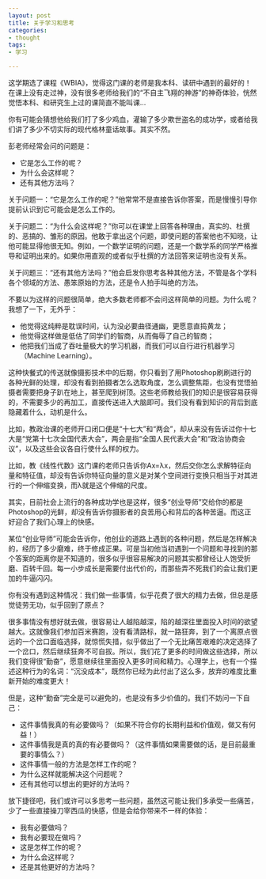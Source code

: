 ```yaml
---
layout: post
title: 关于学习和思考
categories:
- thought
tags:
- 学习

---
```


这学期选了课程《WBIA》，觉得这门课的老师是我本科、读研中遇到的最好的！在课上没有走过神，没有很多老师给我们的“不自主飞翔的神游”的神奇体验，恍然觉悟本科、和研究生上过的课简直不能叫课...

你有可能会猜想他给我们打了多少鸡血，灌输了多少欺世盗名的成功学，或者给我们讲了多少不切实际的现代格林童话故事。其实不然。

彭老师经常会问的问题是：

- 它是怎么工作的呢？
- 为什么会这样呢？
- 还有其他方法吗？

关于问题一：“它是怎么工作的呢？”他常常不是直接告诉你答案，而是慢慢引导你提前认识到它可能会是怎么工作的。

关于问题二：“为什么会这样呢？”你可以在课堂上回答各种理由，真实的、杜撰的、恶搞的、雏形的原因。他敢于拿出这个问题，即使问题的答案他也不知晓，让他可能显得他很无知。例如，一个数学证明的问题，还是一个数学系的同学严格推导和证明出来的。如果你用直观的或者似乎杜撰的方法回答来证明也没有关系。

关于问题三：“还有其他方法吗？”他会启发你思考各种其他方法，不管是各个学科各个领域的方法、愚笨原始的方法，还是令人拍手叫绝的方法。

不要以为这样的问题很简单，绝大多数老师都不会问这样简单的问题。为什么呢？我想了一下，无外乎：

- 他觉得这纯粹是耽误时间，认为没必要曲径通幽，更愿意直捣黄龙；
- 他觉得这样做是低估了同学们的智商，从而侮辱了自己的智商；
- 他把我们当成了吞吐量极大的学习机器，而我们可以自行进行机器学习（Machine Learning）。

这种快餐式的传送就像摄影技术中的后期，你只看到了用Photoshop刷刷进行的各种光鲜的处理，却没有看到拍摄者怎么选取角度，怎么调整焦距，也没有觉悟拍摄者需要把身子趴在地上，甚至爬到树顶。这些老师教给我们的知识是很容易获得的，不需要多少的再加工，直接传送进入大脑即可。我们没有看到知识的背后到底隐藏着什么，动机是什么。

比如，教政治课的老师开口闭口便是“十七大”和“两会”，却从来没有告诉过你十七大是“党第十七次全国代表大会”，两会是指“全国人民代表大会”和“政治协商会议”，以及这些会议各自行使什么样的权力。

比如，教《线性代数》这门课的老师只告诉你Ax=λx，然后交你怎么求解特征向量和特征值，却没有告诉你特征向量的意义是对某个空间进行变换只相当于对其进行的一个伸缩变换，而λ就是这个伸缩的尺度。

其实，目前社会上流行的各种成功学也是这样，很多“创业导师”交给你的都是Photoshop的光鲜，却没有告诉你摄影者的良苦用心和背后的各种苦逼。而这正好迎合了我们心理上的快感。

某位“创业导师”可能会告诉你，他创业的道路上遇到的各种问题，然后是怎样解决的，经历了多少磨难，终于修成正果。可是当初他当初遇到一个问题和寻找到的那个答案的距离你是不知道的，很多似乎很容易解决的问题其实都曾经让人饱受折磨、百转千回。每一小步成长是需要付出代价的，而那些弄不死我们的会让我们更加的牛逼闪闪。

你有没有遇到这种情况：我们做一些事情，似乎花费了很大的精力去做，但总是感觉徒劳无功，似乎回到了原点？

很多事情没有想好就去做，很容易让人越陷越深，陷的越深往里面投入时间的欲望越大。这就像我们参加百米赛跑，没有看清路标，就一路狂奔，到了一个离原点很远的一个岔口面临选择，就惊慌失措，似乎做出了一个无比痛苦艰难的决定选择了一个岔口，然后继续狂奔不可自拔。所以，我们花了更多的时间做这些选择，所以我们变得很“勤奋”，愿意继续往里面投入更多时间和精力。心理学上，也有一个描述这种行为的名词：“沉没成本”，既然你已经为此付出了这么多，放弃的难度比重新开始的难度更大！

但是，这种“勤奋”完全是可以避免的，也是没有多少价值的。我们不妨问一下自己：

- 这件事情我真的有必要做吗？（如果不符合你的长期利益和价值观，做又有何益！）
- 这件事情我是真的真的有必要做吗？（这件事情如果需要做的话，是目前最重要的事情么？）
- 这件事情一般的方法是怎样工作的呢？
- 为什么这样就能解决这个问题呢？
- 还有其他可以想出的更好的方法吗？

放下捷径吧，我们或许可以多思考一些问题，虽然这可能让我们多承受一些痛苦，少了一些直接操刀宰西瓜的快感，但是会给你带来不一样的体验：

- 我有必要做吗？
- 我有必要现在做吗？
- 这是怎样工作的呢？
- 为什么会这样呢？
- 还是其他更好的方法吗？